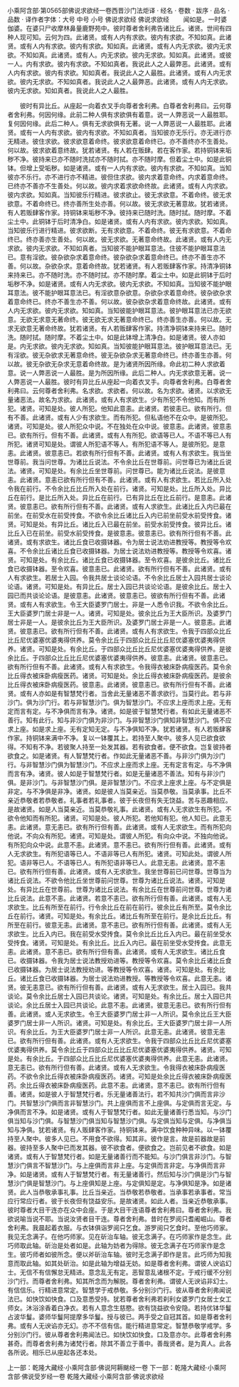 小乘阿含部·第0565部佛说求欲经一卷西晋沙门法炬译
· 经名 · 卷数 · 跋序
· 品名 · 品数 · 译作者字体：大号 中号 小号
佛说求欲经
佛说求欲经
　　闻如是。一时婆伽婆。在婆只尸收摩林鼻量鹿野苑中。彼时尊者舍利弗告诸比丘。诸贤。世间有四种人现可知。云何为四。此诸贤。或有人内有求欲。彼内有求欲。不知如真。此诸贤。或有人内有求欲。彼内有求欲。知如真。此诸贤。或有人内无求欲。彼内无求欲。不知如真。此诸贤。或有人。内无求欲。彼内无求欲。知如真。此诸贤。或彼一人。内有求欲。彼内有求欲。不知如真者。我说此人之人最弊恶。此诸贤。或有人内有求欲。彼内有求欲。知如真者。我说此人之人最胜。此诸贤。或有人内无求欲。彼内无求欲。不知如真者。我说此人之人最弊恶。此诸贤。或有人内无求欲。彼内无求欲。知如真者。我说此人之人最胜。

　　彼时有异比丘。从座起一向着衣叉手向尊者舍利弗。白尊者舍利弗曰。云何尊者舍利弗。何因何缘。此前二种人俱有求欲俱有着意。说一人弊恶说一人最胜耶。复何因何缘。此后二种人。俱有无求欲俱有无著。说一人弊恶说一人最胜耶。此诸贤。或有一人内有求欲。彼内有求欲。不知如真者。当知彼亦无乐行。亦无进行亦无精进。彼住求欲。彼求欲意着命终。彼求欲意着命终已。亦不善终亦不生善处。何以故。彼求欲着意终故。犹若诸贤。有人若在贩肆。若在客作家。若持铜钵来垢秽不净。彼持来已亦不随时洗拭亦不随时拭。亦不随时摩。但着尘土中。如是此铜钵。但增上受垢秽。如是诸贤。或有一人内有求欲。彼内有求欲。不知如真。当知彼亦不乐行。亦不进行亦不精进。彼但住求欲。彼内求着意命终。内求着意命终。已终亦不善亦不生善处。何以故。彼内求着求欲命终故。此诸贤。或有人内求欲。彼内求欲。知如真。当知彼乐行精进。彼求欲止。彼无求欲意。不着命终。彼无求欲意。不着命终已。终亦善所生处亦善。何以故。彼无求欲无著意故。犹若诸贤。有人若贩肆客作家。持铜钵来垢秽不净。彼持来已随时洗。随时拭。随时摩。不着尘土中。此铜钵于后时清净白。如是诸贤。或有人内有求欲。彼内求欲。知如真。当知彼乐行进行精进。彼求欲断。无有求欲意。不着命终。彼无有求欲意。不着命终已。终亦善亦生善处。何以故。彼无求欲。无著意命终故。此诸贤。或有人内无求欲。彼内无求欲。不知如真者。当知彼不能护眼耳意法。住彼不能护眼耳意法已。意有淫欲。彼杂欲杂求着意命终。彼杂欲杂求着意命终已。终亦不善生亦不善。何以故。杂欲杂求。意着命终故。犹若诸贤。有人若贩肆客作家。持清净铜钵来持来已。亦不随时洗。亦不随时拭。亦不随时摩。着尘土中。如是此铜钵于后时垢秽不净。如是诸贤。或有人内无求欲。彼内无求欲。不知如真。当知彼不能护眼耳意法。彼不能护眼耳意法已。有淫欲意杂欲意。杂欲杂求着意命终。彼杂欲杂求着意命终已。终亦不善生亦不善。何以故。彼杂欲杂求着意命终故。此诸贤。或有人内无求欲。彼内无求欲。知如真。当知彼能护眼耳意法。彼护眼耳意法已亦无欲意。无欲无求意无著命终。彼无欲无求无著意命终已。终亦善生亦善。何以故。无求无欲意无著命终故。犹若诸贤。有人若贩肆客作家。持清净铜钵来持来已。随时洗。随时拭。随时摩。不着尘土中。如是此钵增上清净白。如是诸贤。彼人亦如是。内无求欲。彼内无求欲。知如真。当知彼能护眼耳意法。彼护眼耳意法已。无有淫欲。彼无杂欲求无著意命终。彼无杂欲杂求无著意命终已。终亦善生亦善。何以故。彼无杂欲无杂求无意着命终故。是为诸贤所因所缘。命此初二种人求欲着意。说一人弊恶说一人最胜。是为所因所缘。此后二种人。内无求欲意无著。说一人弊恶说一人最胜。彼时有异比丘从座起一向着衣叉手。向尊者舍利弗。白尊者舍利弗曰。云何尊者舍利弗。名求欲。求欲者。何以故。名为求欲。诸贤。以求欲无量诸恶法。故名为求欲。此诸贤。或有人有求欲生。少有所犯不令他知。而有所犯。诸贤。可知是处。彼人所犯。他知此意恚。此诸贤。若彼恚已。欲有所行。但有不善。此诸贤。或有人少有求欲生。而有所犯。但私语他不在众中。是彼所犯。诸贤。可知是处。彼人所犯众中说。不在独处在众中说。彼意恚。此诸贤。彼意恚已。欲有所行。但有不善。此诸贤。或有人有所犯。欲语等已人。不语不等已人有所犯。诸贤可知是处。谓彼人所犯语不等人。有所犯语不等人。是彼所犯。是意恚。此诸贤。彼意恚已。若欲有所行但有不善。此诸贤。或有人有求欲生。我当坐世尊前。我当问世尊。为诸比丘说法。不令余比丘在世尊前。问世尊已为诸比丘说法。诸贤。可知是处。有余比丘坐世尊前。问世尊已。能为诸比丘说法。是彼意恚。此诸贤。意恚已欲有所行但有不善。此诸贤。或有人有求欲生。若比丘所入处令我在前行。不令余比丘比丘所入处在前行。诸贤。可知是处。比丘所入处。异比丘在前行。是比丘所入处。异比丘在前行。已有异比丘在比丘前行。是意恚。此诸贤。彼意恚已。欲有所行但有不善。此诸贤。或有人求欲生。此诸比丘入内已最在前坐。在前受水在前受抟食。不欲令余比丘诸比丘入内已前坐前受水前受抟食。诸贤。可知是处。有异比丘。诸比丘入已最在前坐。前受水前受抟食。彼异比丘。诸比丘入已在前坐。前受水前受抟食。是彼意恚。彼意恚已。欲有所行但有不善。此诸贤。或有求欲生。诸比丘食已收摄钵器。令为居士说法劝进教授等。教授等令欢喜。不令余比丘诸比丘食已收摄钵器。为居士说法劝进教授等。教授等令欢喜。诸贤。可知是处。有余比丘。诸比丘食已收摄钵器。至令欢喜。是彼余比丘。诸比丘食已收摄钵器。至令欢喜。彼意恚已。此诸贤。欲有所行但有不善。此诸贤。或有人有求欲生。若居士入园。令我共居士谈论论语。不令余比丘居士入园共居士谈论论语。诸贤。可知是处。有异比丘。居士入园已共谈论论语。是彼余比丘。居士入园已而共谈论论语。是彼意恚。此诸贤。彼意恚已。彼欲有所行但有不善。此诸贤。或有人有求欲生。令王大臣婆罗门居士。非是一人悉令识我。不欲令余比丘。王大臣婆罗门居士非是一人。诸贤。可知是处。彼余比丘为王大臣所识。及婆罗门居士非是一人。是彼余比丘为王大臣所识。及婆罗门居士非是一人。彼意恚。此诸贤。彼意恚已。欲有所行但有不善。此诸贤。或有人有求欲生。令我于四部众比丘比丘尼优婆塞优婆夷得供养。莫令余比丘于四部众比丘比丘尼优婆塞优婆夷得供养。诸贤。可知是处。有余比丘。于四部众比丘比丘尼优婆塞优婆夷得供养。是彼余比丘。于四部众比丘比丘尼优婆塞优婆夷得供养。彼意恚。此诸贤。彼意恚已。欲有所行但有不善。此诸贤。或有人有求欲生。令我得衣被床卧病瘦医药。莫令余比丘得衣被床卧病瘦医药。诸贤。可知是处。余比丘得衣被床卧病瘦医药。是彼余比丘得衣被床卧病瘦医药。彼意恚。此诸贤。彼意恚已。欲有所行但有不善。此诸贤。或有人亦如是有智慧梵行者。当舍此无量诸恶不善求欲行。当莫行此。若与非沙门。俱为沙门行。若与非智慧沙门。俱为智慧沙门。不应求上座而求上座。无有定而言有定。与不净俱而言有净。诸贤。如是彼于智慧梵行者。有如此无量诸恶不善行。知有此行。知与非沙门俱为非沙门。与非智慧沙门俱知非智慧沙门。俱不应求上座。如是求上座。无有定知无定。与不净俱知不净。犹若诸贤。有人若贩肆客作家。持铜钵来满中不净。复以一钵覆其上。若持至人聚中。彼多人见已欲食欲得。不知有不净。若彼聚人持至一处发其器。若有欲食者。便不欲食。岂复彼持者欲食之。如是诸贤。有人智慧梵行者。作如此无量诸恶不善。与非沙门俱为沙门行。与非智慧沙门俱为智慧沙门。不应求上座而求上座。无有定言有定。与不净俱而言有净。诸贤。彼人如是于智慧梵行者。如是无量诸恶不善法。知有与非沙门俱。是非沙门。与非智慧沙门俱。是非智慧沙门。不应求上座求上座。与不定俱是非定。与不净俱是非净。诸贤。如是彼人当莫亲近。当莫恭敬。当莫承事。比丘不亲近恭敬者若恭敬者。礼事者若礼事者。彼于长夜但有失无饶益。苦与恶趣相应。是故诸贤。如是人当莫亲近。当莫恭敬礼事。此诸贤。或有人无求欲生有所犯。不欲令他知而有所犯。诸贤。可知是处。彼人所犯。若他知有犯。他人知已。此意无恚。此诸贤。意无恚已。欲有所行但有善。此诸贤。或有人无求欲生。而有所犯向他说。不向众有所犯。诸贤。可知是处。谓彼人所犯。有向众中说。不独向他说。有所犯向众中说。此意不恚。此诸贤。意不恚已。欲有所行但有善。此诸贤。或有人无求欲生。有所犯语等已人。不语非等已人有所犯。诸贤。可知此处。谓彼人所犯。语非等已人。不语等已人。有所犯语非等已人。此意无恚。此诸贤。意不恚已。欲有所行但有善。此诸贤。或有人无求欲生。我坐世尊前已问世尊。世尊当为诸比丘说法。不欲令他比丘坐世尊前问世尊。世尊为诸比丘说法。诸贤。可知是处。有异比丘在世尊前。世尊为诸比丘说法。有余比丘在世尊前问世尊。世尊为诸比丘说法。此意不恚。此诸贤。若意不恚已。欲有所行但有善。此诸贤。或有人无求欲生。比丘有所至在前行。行令余比丘在前在前行。彼余比丘有所至。莫令余比丘在前行。诸贤。可知是处。有余比丘。诸比丘有所至在前行。是余比丘比丘。有所至在前行。彼意无恚。此诸贤。意不恚已。欲有所行但有善。此诸贤。或有人无求欲生。比丘入内已。我在前受水受抟食。莫令余比丘比丘入内已。最在前坐受水受抟食。诸贤。可知是处。有余比丘。比丘入内已。最在前坐受水受抟食。此意无恚。此诸贤。意不恚已。欲有所行但有善。此诸贤。或有人无求欲生。诸比丘食已。收摄钵器。令我为居士说法教授劝进等。教授等令欢喜。莫令余比丘诸比丘食已收摄钵器。为居士说法教授劝进。等教授等令欢喜。诸贤。可知是处。有余比丘。诸比丘食已收摄钵器。为居士说法劝进教授。等教授等令欢喜。此意无恚。诸贤。彼无恚意已。欲有所行但有善。此诸贤。或有人无求欲生。居士入园已。我共谈论。莫令余比丘居士入园已共谈论。诸贤。可知是处。有余比丘。居士入园已共谈论。余比丘居士入园已共谈论。此意不恚。此诸贤。彼意无恚已。欲有所行但有善。此诸贤。或人无求欲生。令王大臣婆罗门居士非一人所识。莫令余比丘王大臣婆罗门居士非一人所识。诸贤。可知是处。有余比丘。王大臣婆罗门居士非一人所识。有余比丘。为王大臣婆罗门居士非一人所识。此意无恚。此诸贤。彼意无恚已。欲有所行但有善。此诸贤。或有人无求欲生。令我于四部众比丘比丘尼优婆塞优婆夷得供养。莫令余比丘于四部众比丘比丘尼优婆塞优婆夷得供养。诸贤。可知是处。有余比丘。于四部众比丘比丘尼优婆塞优婆夷得供养。此意无恚。此诸贤。意无恚已。欲有所行但有善。此诸贤。或有人无求欲生。令我得衣被床卧病瘦医药。不欲令余比丘得衣被床卧病瘦医药。诸贤。可知是处余比丘得衣被床卧病瘦医药。余比丘得衣被床卧病瘦医药。此意不恚。此诸贤。意不恚已。欲有所行但有善。诸贤。如是彼人于智慧梵行者。乐无量诸善法行。若不知共沙门俱而言非沙门。共智慧沙门俱而言非智慧沙门。共上座俱而言不上座俱。与定俱而言无定。与净俱而言不净。如是诸贤。或有人于智慧梵行者。如此无量诸善行悉当知。与沙门俱当知与沙门俱。与智慧沙门俱当知与智慧沙门俱。与定俱当知与定俱。与净俱当知与净俱。犹若诸贤。有人贩肆客作家。持铜钵来。满中饮食种种异味。以一钵覆持至人聚中。彼多人见已。不用食不欲得。知其非。彼作是言。故是前器故是前器。彼持至多人聚中已而发其器。彼不欲食者。便欲食之。岂前见者不欲食。如是诸贤。或有人于智慧梵行者。如是无量诸善行而不能知。与沙门俱言非沙门。与智慧沙门俱言不智慧沙门。与上座俱而言非上座。与定俱而言非定。与净俱而言非净。如是诸贤。或有人于智慧梵行者。有无量诸善行。然后知与沙门俱是沙门与智慧沙门俱是智慧沙门。与上座俱知是上座。与定俱知是定。与净俱知是净。如是诸贤。此人当恭敬承事礼事。比丘当亲近。当恭敬若恭敬者。当承事若承事者。常当应行常应行者。彼于长夜但有饶益安乐。是故诸贤。如此人者。当亲近恭敬承事。彼时尊者大目干连亦在众中会座。于是大目干连语尊者舍利弗曰。尊者舍利弗。我欲说喻当说不耶。当说汝贤者目干连。尊者舍利弗。昔时在罗阅只耆阇崛山。尊者舍利弗。我晨起着衣服。与衣钵俱诣罗阅只乞食。游罗阅只乞食时。至他巧师家。我见无念满子。在他巧师家。见在斫治车轴。彼无念满子。在巧师家作是念生。此巧师取此轴。斫治是处者如是。此轴为妨者为得除。彼无念满子在巧师家作是念生。彼巧师者如彼所念。便以斧斫治车轴。彼时无念满子即作是言。此巧师为知我意而取此轴。如其处斫治。如是此轴为增益无妨。如是尊者舍利弗。谓彼人谀谄幻士。无信不有信懈怠无精进。意念乱无有定。恶智意乱诸根不定。于戒行缓不分别沙门行。而尊者舍利弗。知其所念而为解脱。尊者舍利弗。谓彼人无谀谄非幻士。有信信乐。行精进意常定。智慧学于戒恭敬。多分别沙门行。彼从尊者舍利弗闻说法已。如快饮如快食。口及意悉受持。犹若尊者舍利弗若刹利女婆罗门女居士女工师女。沐浴涂香着白净衣。若有人意念生慈愍。欲有饶益欲令安隐。若持优钵华鬘占波华鬘。婆师华鬘阿提摩多华鬘。授与彼已。两手受之自冠其首。如是尊者舍利弗。或有人无谀谄亦无幻。亦不不信有信。能行精进意常定。智慧恭敬学戒学。多分别沙门行。彼从尊者舍利弗闻法已。如快饮如快食。口及意亦尔。此尊者舍利弗甚奇。而尊者舍利弗为诸梵行者。除其不善立于善中。善哉贤者。是为真人。此各各所说。相乐已从座起各还本处。

上一部：乾隆大藏经·小乘阿含部·佛说阿耨颰经一卷
下一部：乾隆大藏经·小乘阿含部·佛说受岁经一卷
乾隆大藏经·小乘阿含部·佛说求欲经